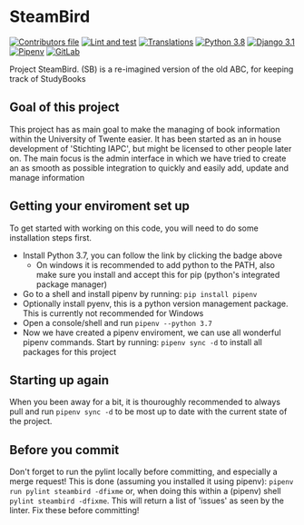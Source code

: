# SteamBird

[![Contributors file](https://github.com/StichtingIAPC/SteamBird/workflows/Check%20contributors%20file/badge.svg)](https://github.com/StichtingIAPC/SteamBird/blob/master/CONTRIBUTORS.md)
[![Lint and test](https://github.com/StichtingIAPC/SteamBird/workflows/Lint%20and%20test/badge.svg)](https://github.com/StichtingIAPC/SteamBird/actions?query=branch%3Amaster)
[![Translations](https://github.com/StichtingIAPC/SteamBird/workflows/Check%20that%20translations%20are%20complete/badge.svg)](https://github.com/StichtingIAPC/SteamBird/actions?query=branch%3Amaster+workflow%3Atranslations)
[![Python 3.8](https://img.shields.io/badge/python-3.8-blue.svg?logo=python)](https://www.python.org/downloads/release/python-380/)
[![Django 3.1](https://img.shields.io/badge/django-3.1-336f33.svg?logo=django)](https://docs.djangoproject.com/en/3.1/releases/3.1/)
[![Pipenv](https://img.shields.io/badge/pipenv-%E2%9C%94-brightgreen.svg)](https://pipenv.readthedocs.io/en/latest/)
[![GitLab](https://img.shields.io/badge/GitLab-IAPC-brightgreen.svg?logo=gitlab)](https://git.iapc.utwente.nl/www/steambird)

Project SteamBird. (SB) is a re-imagined version of the old ABC, for keeping track of StudyBooks

## Goal of this project

This project has as main goal to make the managing of book information within the University of Twente easier. It has been started as an in house development of 'Stichting IAPC', but might be licensed to other people later on. The main focus is the admin interface in which we have tried to create an as smooth as possible integration to quickly and easily add, update and manage information



## Getting your enviroment set up

To get started with working on this code, you will need to do some installation steps first.

 - Install Python 3.7, you can follow the link by clicking the badge above
   - On windows it is recommended to add python to the PATH, also make sure you install and accept this for pip (python's integrated package manager)
 -  Go to a shell and install pipenv by running: `pip install pipenv`
 - Optionally install pyenv, this is a python version management package. This is currently not recommended for Windows
 - Open a console/shell and run `pipenv --python 3.7`
 - Now we have created a pipenv enviroment, we can use all wonderful pipenv commands. Start by running: `pipenv sync -d` to install all packages for this project
 
## Starting up again

When you been away for a bit, it is thouroughly recommended to always pull and run `pipenv sync -d` to be most up to date with the current state of the project.


## Before you commit

Don't forget to run the pylint locally before committing, and especially a merge request! This is done (assuming you installed it using pipenv):
`pipenv run pylint steambird -dfixme` or, when doing this within a (pipenv) shell `pylint steambird -dfixme`. This will return a list of 'issues' as seen by the linter. Fix these before committing!
 
